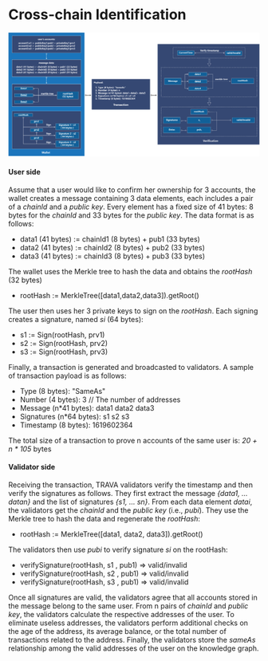 # Cross-chain Identification

![Figure 4: Cross-chain identification](<../.gitbook/assets/image (8).png>)

#### User side

Assume that a user would like to confirm her ownership for 3 accounts, the wallet creates a message containing 3 data elements, each includes a pair of a _chainId_ and a _public key_. Every element has a fixed size of 41 bytes: 8 bytes for the _chainId_ and 33 bytes for the _public key_. The data format is as follows:

* data1 (41 bytes) := chainId1 (8 bytes) + pub1 (33 bytes)
* data2 (41 bytes) := chainId2 (8 bytes) + pub2 (33 bytes)
* data3 (41 bytes) := chainId3 (8 bytes) + pub3 (33 bytes)

The wallet uses the Merkle tree to hash the data and obtains the _rootHash_ (32 bytes)

* rootHash := MerkleTree(\[data1,data2,data3]).getRoot()

The user then uses her 3 private keys to sign on the _rootHash_. Each signing creates a signature, named _si_ (64 bytes):

* s1 := Sign(rootHash, prv1)
* s2 := Sign(rootHash, prv2)
* s3 := Sign(rootHash, prv3)

Finally, a transaction is generated and broadcasted to validators. A sample of transaction payload is as follows:

* Type (8 bytes): "SameAs"
* Number (4 bytes): 3 // The number of addresses
* Message (n\*41 bytes): data1 data2 data3
* Signatures (n\*64 bytes): s1 s2 s3
* Timestamp (8 bytes): 1619602364

The total size of a transaction to prove n accounts of the same user is: _20 + n \* 105_ bytes

#### Validator side

Receiving the transaction, TRAVA validators verify the timestamp and then verify the signatures as follows. They first extract the message _{data1, … datan}_ and the list of signatures _{s1, … sn}_. From each data element _datai_, the validators get the _chainId_ and the _public key_ (i.e., _pubi_). They use the Merkle tree to hash the data and regenerate the _rootHash_:

* rootHash := MerkleTree(\[data1, data2, data3]).getRoot()

The validators then use _pubi_ to verify signature _si_ on the rootHash:

* verifySignature(rootHash, s1 , pub1) => valid/invalid
* verifySignature(rootHash, s2 , pub1) => valid/invalid
* verifySignature(rootHash, s3 , pub1) => valid/invalid

Once all signatures are valid, the validators agree that all accounts stored in the message belong to the same user. From n pairs of _chainId_ and _public key_, the validators calculate the respective addresses of the user. To eliminate useless addresses, the validators perform additional checks on the age of the address, its average balance, or the total number of transactions related to the address. Finally, the validators store the _sameAs_ relationship among the valid addresses of the user on the knowledge graph.
